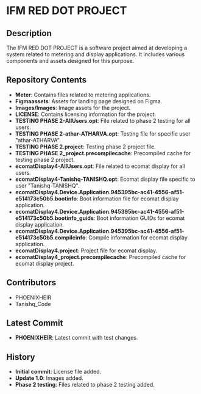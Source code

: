 # IFM RED DOT PROJECT

## Description

The IFM RED DOT PROJECT is a software project aimed at developing a system related to metering and display applications. It includes various components and assets designed for this purpose.

## Repository Contents

- **Meter**: Contains files related to metering applications.
- **Figmaassets**: Assets for landing page designed on Figma.
- **Images/Images**: Image assets for the project.
- **LICENSE**: Contains licensing information for the project.
- **TESTING PHASE 2-AllUsers.opt**: File related to phase 2 testing for all users.
- **TESTING PHASE 2-athar-ATHARVA.opt**: Testing file for specific user "athar-ATHARVA".
- **TESTING PHASE 2.project**: Testing phase 2 project file.
- **TESTING PHASE 2_project.precompilecache**: Precompiled cache for testing phase 2 project.
- **ecomatDisplay4-AllUsers.opt**: File related to ecomat display for all users.
- **ecomatDisplay4-Tanishq-TANISHQ.opt**: Ecomat display file specific to user "Tanishq-TANISHQ".
- **ecomatDisplay4.Device.Application.945395bc-ac41-4556-af51-e514173c50b5.bootinfo**: Boot information file for ecomat display application.
- **ecomatDisplay4.Device.Application.945395bc-ac41-4556-af51-e514173c50b5.bootinfo_guids**: Boot information GUIDs for ecomat display application.
- **ecomatDisplay4.Device.Application.945395bc-ac41-4556-af51-e514173c50b5.compileinfo**: Compile information for ecomat display application.
- **ecomatDisplay4.project**: Project file for ecomat display.
- **ecomatDisplay4_project.precompilecache**: Precompiled cache for ecomat display project.

## Contributors

- PHOENIXHEIR
- Tanishq_Code

## Latest Commit

- **PHOENIXHEIR**: Latest commit with test changes.

## History

- **Initial commit**: License file added.
- **Update 1.0**: Images added.
- **Phase 2 testing**: Files related to phase 2 testing added.

